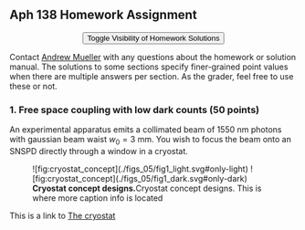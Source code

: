 ## Aph 138 Homework Assignment

<!-- the html tag makes this only appear on the website -->

<button style="display: block; margin-left: auto; margin-right: auto" class="md-button md-button--primary">Toggle Visibility of Homework Solutions</button></td>

<!-- This span is processed by  pandoc-latex-color so that the color of the pdf will change also. -->

<span class=blue>Contact [Andrew Mueller](mailto:andrewstermueller@gmail.com) with any questions about the homework or solution manual. The solutions to some sections specify finer-grained point values when there are multiple answers per section. As the grader, feel free to use these or not. </span>

### 1. Free space coupling with low dark counts (50 points)

An experimental apparatus emits a collimated beam of $1550~\mathrm{nm}$ photons with gaussian beam waist $w_0 = 3~\mathrm{mm}$. You wish to focus the beam onto an SNSPD directly through a window in a cryostat.

<figure markdown> 
    <a name='fig:cryostat_concept'></a> 
    ![fig:cryostat_concept](./figs_05/fig1_light.svg#only-light)
    ![fig:cryostat_concept](./figs_05/fig1_dark.svg#only-dark) 
    <figcaption><b>Cryostat concept designs.</b>Cryostat concept designs. This is where more caption info is located</figcaption> 
</figure>

This is a link to [The cryostat](./#cryostat_concept)

<script src="../../chapter_05/code/section_05.js"></script>
